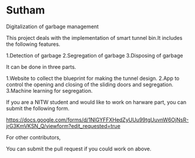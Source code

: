 # Sutham
Digitalization of garbage management

This project deals with the implementation of smart tunnel bin.It includes the following features.

1.Detection of garbage
2.Segregation of garbage
3.Disposing of garbage

It can be done in three parts.

1.Website to collect the blueprint for making the tunnel design.
2.App to control the opening and closing of the sliding doors and segregation.
3.Machine learning for segregation.

If you are a NITW student and would like to work on harware part, you can submit the following form.

https://docs.google.com/forms/d/1NlGYFFXHedZyUUu99tgUuvnW6OjNsR-jrG3KmVKSN_Q/viewform?edit_requested=true



For other contributors,

You can submit the pull request if you could work on above.




